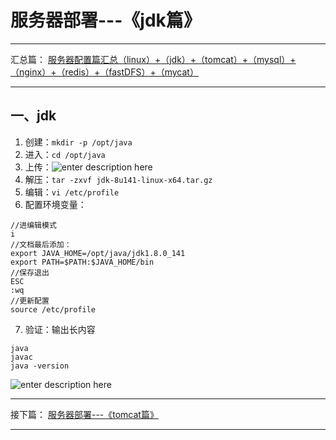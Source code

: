 ﻿# 服务器部署---《jdk篇》
---
汇总篇：
[服务器配置篇汇总（linux）+（jdk）+（tomcat）+（mysql）+（nginx）+（redis）+（fastDFS）+（mycat）](https://blog.csdn.net/qq_39231769/article/details/102571074)

---
## 一、jdk
1. 创建：`mkdir -p /opt/java`
2. 进入：`cd /opt/java`
3. 上传：![enter description here](https://imgconvert.csdnimg.cn/aHR0cDovL2hicS5pZHNlLnRvcC9ibG9nLzE1NzA5NDkyMDU1MTkucG5n?x-oss-process=image/format,png)
4. 解压：`tar -zxvf jdk-8u141-linux-x64.tar.gz`
5. 编辑：`vi /etc/profile`
6. 配置环境变量：
```javascript?linenums
//进编辑模式
i 
//文档最后添加：
export JAVA_HOME=/opt/java/jdk1.8.0_141
export PATH=$PATH:$JAVA_HOME/bin
//保存退出
ESC
:wq
//更新配置
source /etc/profile
```
7. 验证：输出长内容
```javascript?linenums
java
javac
java -version
```
![enter description here](https://imgconvert.csdnimg.cn/aHR0cDovL2hicS5pZHNlLnRvcC9ibG9nLzE1NzA5NTAyNzk2MTcucG5n?x-oss-process=image/format,png)

---
接下篇：
[服务器部署---《tomcat篇》 ](https://blog.csdn.net/qq_39231769/article/details/102649832)

---
